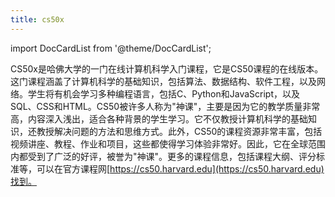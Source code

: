 ```yaml
---
title: cs50x
---
```

import DocCardList from '@theme/DocCardList';

CS50x是哈佛大学的一门在线计算机科学入门课程，它是CS50课程的在线版本。这门课程涵盖了计算机科学的基础知识，包括算法、数据结构、软件工程，以及网络。学生将有机会学习多种编程语言，包括C、Python和JavaScript，以及SQL、CSS和HTML。CS50被许多人称为"神课"，主要是因为它的教学质量非常高，内容深入浅出，适合各种背景的学生学习。它不仅教授计算机科学的基础知识，还教授解决问题的方法和思维方式。此外，CS50的课程资源非常丰富，包括视频讲座、教程、作业和项目，这些都使得学习体验非常好。因此，它在全球范围内都受到了广泛的好评，被誉为"神课"。更多的课程信息，包括课程大纲、评分标准等，可以在官方课程网[https://cs50.harvard.edu](https://cs50.harvard.edu)找到。

<DocCardList />